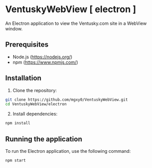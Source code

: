 # VentuskyWebView [ electron ]

An Electron application to view the Ventusky.com site in a WebView window.

## Prerequisites

- Node.js (https://nodejs.org/)
- npm (https://www.npmjs.com/)

## Installation

1. Clone the repository:

 ```bash
 git clone https://github.com/mgxy0/VentuskyWebView.git
 cd VentuskyWebView/electron
 ```

2. Install dependencies:

 ```bash
 npm install
 ```

## Running the application

To run the Electron application, use the following command:

```bash
npm start
```
